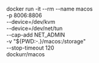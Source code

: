 

docker run -it --rm --name macos \
-p 8006:8806 \
--device=/dev/kvm \
--device=/dev/net/tun \
--cap-add NET_ADMIN \
-v "${PWD:-.}/macos:/storage" \
--stop-timeout 120 \
dockurr/macos

